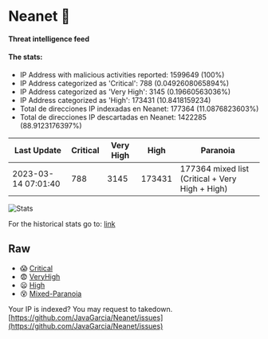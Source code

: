 # Neanet :hocho:
#### Threat intelligence feed
#### The stats:

- IP Address with malicious activities reported: 1599649 (100%)
- IP Address categorized as 'Critical':  788 (0.0492608065894%)
- IP Address categorized as 'Very High':  3145 (0.19660563036%)
- IP Address categorized as 'High':  173431 (10.8418159234)
- Total de direcciones IP indexadas en Neanet:  177364 (11.0876823603%)
- Total de direcciones IP descartadas en Neanet:  1422285 (88.9123176397%)

| Last Update | Critical | Very High | High | Paranoia |
| --- | --- | --- | --- | --- |
| 2023-03-14 07:01:40 | 788 | 3145 | 173431 | 177364 mixed list (Critical + Very High + High)|

![Stats](https://docs.google.com/spreadsheets/d/e/2PACX-1vSnaNMIXVabIpDJjufMlzH7poXnshF3mgd8Is1g9ytUEzVsP5my4Trn8f-xkoLLQ38xpL3HtmUexLo6/pubchart?oid=501124687&format=image)

For the historical stats go to: [link](/stats.csv)
## Raw
- :scream: [Critical](https://raw.githubusercontent.com/JavaGarcia/Neanet/master/blacklists/neanet_critical.txt)
- :fearful: [VeryHigh](https://raw.githubusercontent.com/JavaGarcia/Neanet/master/blacklists/neanet_veryHigh.txtt)
- :frowning: [High](https://raw.githubusercontent.com/JavaGarcia/Neanet/master/blacklists/neanet_high.txt)
- :dizzy_face: [Mixed-Paranoia](https://raw.githubusercontent.com/JavaGarcia/Neanet/master/blacklists/neanet_all.txt)


Your IP is indexed? You may request to takedown. [https://github.com/JavaGarcia/Neanet/issues](https://github.com/JavaGarcia/Neanet/issues)


























































































































































































































































































































































































































































































































































































































































































































































































































































































































































































































































































































































































































































































































































































































































































































































































































































































































































































































































































































































































































































































































































































































































































































































































































































































































































































































































































































































































































































































































































































































































































































































































































































































































































































































































































































































































































































































































































































































































































































































































































































































































































































































































































































































































































































































































































































































































































































































































































































































































































































































































































































































































































































































































































































































































































































































































































































































































































































































































































































































































































































































































































































































































































































































































































































































































































































































































































































































































































































































































































































































































































































































































































































































































































































































































































































































































































































































































































































































































































































































































































































































































































































































































































































































































































































































































































































































































































































































































































































































































































































































































































































































































































































































































































































































































































































































































































































































































































































































































































































































































































































